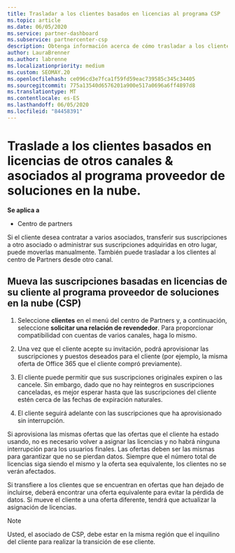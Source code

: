 ```yaml
---
title: Trasladar a los clientes basados en licencias al programa CSP
ms.topic: article
ms.date: 06/05/2020
ms.service: partner-dashboard
ms.subservice: partnercenter-csp
description: Obtenga información acerca de cómo trasladar a los clientes basados en licencias de otros canales o de otro asociado al programa del proveedor de soluciones en la nube (CSP) en el centro de Partners.
author: LauraBrenner
ms.author: labrenne
ms.localizationpriority: medium
ms.custom: SEOMAY.20
ms.openlocfilehash: ce096cd3e7fca1f59fd59eac739585c345c34405
ms.sourcegitcommit: 775a13540d6576201a900e517a0696a6ff4897d8
ms.translationtype: MT
ms.contentlocale: es-ES
ms.lasthandoff: 06/05/2020
ms.locfileid: "84458391"
---
```

# <a name="move-license-based-customers-from-other-channels--partners-to-the-cloud-solution-provider-program"></a>Traslade a los clientes basados en licencias de otros canales & asociados al programa proveedor de soluciones en la nube.

**Se aplica a**

-  Centro de partners

Si el cliente desea contratar a varios asociados, transferir sus suscripciones a otro asociado o administrar sus suscripciones adquiridas en otro lugar, puede moverlas manualmente. También puede trasladar a los clientes al centro de Partners desde otro canal.

## <a name="move-your-customers-license-based-subscriptions-to-the-cloud-solution-provider-program-csp"></a>Mueva las suscripciones basadas en licencias de su cliente al programa proveedor de soluciones en la nube (CSP)

1. Seleccione **clientes** en el menú del centro de Partners y, a continuación, seleccione **solicitar una relación de revendedor**. Para proporcionar compatibilidad con cuentas de varios canales, haga lo mismo.

2.  Una vez que el cliente acepte su invitación, podrá aprovisionar las suscripciones y puestos deseados para el cliente (por ejemplo, la misma oferta de Office 365 que el cliente compró previamente).

3. El cliente puede permitir que sus suscripciones originales expiren o las cancele. Sin embargo, dado que no hay reintegros en suscripciones canceladas, es mejor esperar hasta que las suscripciones del cliente estén cerca de las fechas de expiración naturales.

4. El cliente seguirá adelante con las suscripciones que ha aprovisionado sin interrupción.


Si aprovisiona las mismas ofertas que las ofertas que el cliente ha estado usando, no es necesario volver a asignar las licencias y no habrá ninguna interrupción para los usuarios finales. Las ofertas deben ser las mismas para garantizar que no se pierdan datos. Siempre que el número total de licencias siga siendo el mismo y la oferta sea equivalente, los clientes no se verán afectados.

Si transfiere a los clientes que se encuentran en ofertas que han dejado de incluirse, deberá encontrar una oferta equivalente para evitar la pérdida de datos. Si mueve el cliente a una oferta diferente, tendrá que actualizar la asignación de licencias.

>[!NOTE]
>Usted, el asociado de CSP, debe estar en la misma región que el inquilino del cliente para realizar la transición de ese cliente. 



